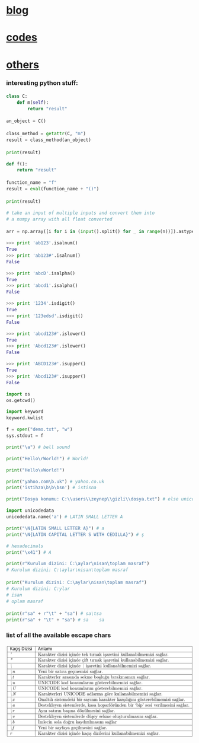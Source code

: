 # [blog](https://www.woosal.com/)
# [codes](/main/)
# [others](/others/)

### interesting python stuff:

```python
class C:
    def m(self):
        return "result"

an_object = C()

class_method = getattr(C, "m")
result = class_method(an_object)

print(result)
```

```python
def f():
    return "result"

function_name = "f"
result = eval(function_name + "()")

print(result)
```

```python
# take an input of multiple inputs and convert them into
# a numpy array with all float converted

arr = np.array([i for i in (input().split() for _ in range(n))]).astype(np.float)
```

```python
>>> print 'ab123'.isalnum()
True
>>> print 'ab123#'.isalnum()
False
```

```python
>>> print 'abcD'.isalpha()
True
>>> print 'abcd1'.isalpha()
False
```

```python
>>> print '1234'.isdigit()
True
>>> print '123edsd'.isdigit()
False
```

```python
>>> print 'abcd123#'.islower()
True
>>> print 'Abcd123#'.islower()
False
```

```python
>>> print 'ABCD123#'.isupper()
True
>>> print 'Abcd123#'.isupper()
False
```

```python
import os
os.getcwd()
```

```python
import keyword
keyword.kwlist
```

```python
f = open("demo.txt", "w")
sys.stdout = f
```

```python
print("\a") # bell sound
```

```python
print("Hello\rWorld!") # World!
```

```python
print("Hello\vWorld!")
```

```python
print("yahoo.com\b.uk") # yahoo.co.uk
print('istihza\b\b\bsn') # istisna
```

```python
print("Dosya konumu: C:\\users\\zeynep\\gizli\\dosya.txt") # else unicode error
```

```python
import unicodedata
unicodedata.name('a') # LATIN SMALL LETTER A
```

```python
print("\N{LATIN SMALL LETTER A}") # a
print("\N{LATIN CAPITAL LETTER S WITH CEDILLA}") # ş
```

```python
# hexadecimals
print("\x41") # A
```

```python
print(r"Kurulum dizini: C:\aylar\nisan\toplam masraf")
# Kurulum dizini: C:\aylar\nisan\toplam masraf

print("Kurulum dizini: C:\aylar\nisan\toplam masraf") 
# Kurulum dizini: C:ylar
# isan
# oplam masraf

print(r"sa" + r"\t" + "sa") # sa\tsa
print(r"sa" + "\t" + "sa") # sa    sa
```

### list of all the available escape chars

![escape characters list](src/1.png)

